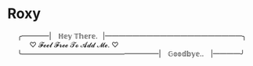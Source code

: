 # Roxy
⠀⠀╭————|⠀ ℍ𝕖𝕪 𝕋𝕙𝕖𝕣𝕖.⠀|————————————————————╮ ⠀⠀⠀⠀ ♡ 𝓕𝓮𝓮𝓵 𝓕𝓻𝓮𝓮 𝓣𝓸 𝓐𝓭𝓭 𝓜𝓮. ♡⠀⠀⠀⠀⠀⠀⠀⠀⠀⠀⠀⠀⠀⠀⠀⠀⠀⠀⠀⠀⠀⠀⠀⠀⠀ ⠀⠀╰————————————————————|⠀ 𝔾𝕠𝕠𝕕𝕓𝕪𝕖.. ⠀|————╯
